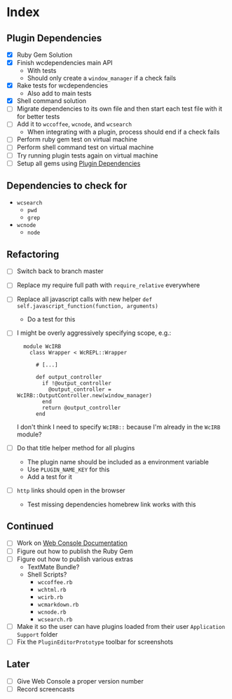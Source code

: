 # Index

## Plugin Dependencies

* [x] Ruby Gem Solution
* [x] Finish wcdependencies main API
	* With tests
	* Should only create a `window_manager` if a check fails
* [x] Rake tests for wcdependencies
	* Also add to main tests
* [x] Shell command solution
* [ ] Migrate dependencies to its own file and then start each test file with it for better tests
* [ ] Add it to `wccoffee`, `wcnode`, and `wcsearch`
	* When integrating with a plugin, process should end if a check fails
* [ ] Perform ruby gem test on virtual machine
* [ ] Perform shell command test on virtual machine
* [ ] Try running plugin tests again on virtual machine
* [ ] Setup all gems using [Plugin Dependencies](Notes/Plugin%20Dependencies.md)

## Dependencies to check for

* `wcsearch`
	* `pwd`
	* `grep`
* `wcnode`
	* `node`

## Refactoring

* [ ] Switch back to branch master
* [ ] Replace my require full path with `require_relative` everywhere
* [ ] Replace all javascript calls with new helper `def self.javascript_function(function, arguments)`
	* Do a test for this
* [ ] I might be overly aggressively specifying scope, e.g.:

		module WcIRB
		  class Wrapper < WcREPL::Wrapper
		  
		  	# [...]
		  
		    def output_controller
		      if !@output_controller
		        @output_controller = WcIRB::OutputController.new(window_manager)
		      end
		      return @output_controller
		    end
	
	I don't think I need to specify `WcIRB::` because I'm already in the `WcIRB` module?

* [ ] Do that title helper method for all plugins
	* The plugin name should be included as a environment variable
	* Use `PLUGIN_NAME_KEY` for this
	* Add a test for it
* [ ] `http` links should open in the browser
	* Test missing dependencies homebrew link works with this

## Continued

* [ ] Work on [Web Console Documentation](Tasks/Web%20Console%20Documentation.md)
* [ ] Figure out how to publish the Ruby Gem
* [ ] Figure out how to publish various extras
	* TextMate Bundle?
	* Shell Scripts?
		* `wccoffee.rb`
		* `wchtml.rb`
		* `wcirb.rb`
		* `wcmarkdown.rb`
		* `wcnode.rb`
		* `wcsearch.rb`
* [ ] Make it so the user can have plugins loaded from their user `Application Support` folder
* [ ] Fix the `PluginEditorPrototype` toolbar for screenshots

## Later

* [ ] Give Web Console a proper version number
* [ ] Record screencasts